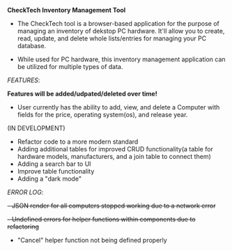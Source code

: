 **CheckTech Inventory Management Tool**

- The CheckTech tool is a browser-based application for the purpose of managing an inventory of dekstop PC hardware. It'll allow you to
create, read, update, and delete whole lists/entries for managing your PC database. 

- While used for PC hardware, this inventory management application can be utilized for multiple types of data.

*FEATURES*:

**Features will be added/udpated/deleted over time!**

- User currently has the ability to add, view, and delete a Computer with fields for the price, operating system(os), and release year.

(IN DEVELOPMENT)

- Refactor code to a more modern standard
- Adding additional tables for improved CRUD functionality(a table for hardware models, manufacturers, and a join table to connect them)
- Adding a search bar to UI
- Improve table functionality
- Adding a "dark mode"

*ERROR LOG*:

~~- JSON render for all computers stopped working due to a network error~~

~~- Undefined errors for helper functions within components due to refactoring~~

- "Cancel" helper function not being defined properly
